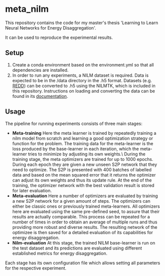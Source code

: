 # meta_nilm

This repository contains the code for my master's thesis 'Learning to Learn Neural Networks for Energy Disaggregation'.

It can be used to reproduce the experimental results.


## Setup

1. Create a conda environment based on the environment.yml so that all dependencies are installed.
2. In order to run any experiments, a NILM dataset is required. Data is expected to be in the /data directory in the .h5 format. Datasets (e.g. [REDD](http://redd.csail.mit.edu/)) can be converted to .h5 using the NILMTK, which is included in this repository. Instructions on loading and converting the data can be found in its [documentation](https://github.com/nilmtk/nilmtk/tree/master/docs/manual).


## Usage

The pipeline for running experiments consists of three main stages: 

* __Meta-training__ Here the meta learner is trained by repeatedly training a nilm model from scratch and learning a good optimization strategy or function for the problem. The training data for the meta-learner is the loss produced by the base-learner in each iteration, which the meta-learner tries to minimize by adjusting its own weights.\\
	During the training stage, the meta optimizers are trained for up to 1000 epochs. During each epoch they are given a new unseen S2P network that they need to optimize. The S2P is presented with 400 batches of labelled data and based on the mean squared error that it returns the optimizer can adjust its own weights and thus its update rule. At the end of the training, the optimizer network with the best validation result is stored for later evaluation.
* __Meta-evaluation__ Here a number of optimizers are evaluated by training a new S2P network for a given amount of steps. The optimizers can either be classic ones or previously trained meta-learners. All optimizers here are evaluated using the same pre-defined seed, to assure that their results are actually comparable. This process can be repeated for a number of times in order to obtain an average of multiple runs and thus providing more robust and diverse results. The resulting network of the optimizee is then saved for a detailed evaluation of its capabilities for energy disaggregation.
* __Nilm-evaluation__ At this stage, the trained NILM base-learner is run on the test dataset and its predictions are evaluated using different established metrics for energy disaggregation.

Each stage has its own configuration file which allows setting all parameters for the respective experiment.
